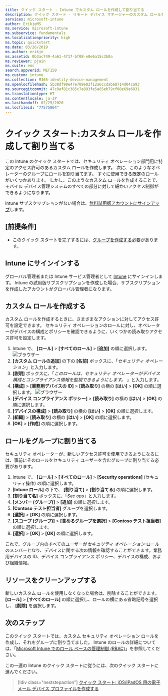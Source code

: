 ```yaml
---
title: クイック スタート - Intune でカスタム ロールを作成して割り当てる
description: クイック スタート - リモート デバイス マネージャーのカスタム ロールを作成して割り当てます。
services: microsoft-intune
author: ErikjeMS
ms.service: microsoft-intune
ms.subservice: fundamentals
ms.localizationpriority: high
ms.topic: quickstart
ms.date: 03/26/2019
ms.author: erikje
ms.assetid: 0b3ac749-4a61-4717-bf08-e0e6a15c3b0a
ms.reviewer: pjain
ms.suite: ems
search.appverid: MET150
ms.custom: intune
ms.collection: M365-identity-device-management
ms.openlocfilehash: 5b38df90e47e709e02f12a6ccdab68714d04ca93
ms.sourcegitcommit: 47c9af81c385c7e893fe5a85eb79cf08e69e6831
ms.translationtype: HT
ms.contentlocale: ja-JP
ms.lasthandoff: 02/25/2020
ms.locfileid: "77575864"
---
```

# <a name="quickstart-create-and-assign-a-custom-role"></a>クイック スタート:カスタム ロールを作成して割り当てる

この Intune のクイック スタートでは、セキュリティ オペレーション部門用に特定のアクセス許可のあるカスタム ロールを作成します。 次に、このようなオペレーターのグループにロールを割り当てます。 すぐに使用できる既定のロールがいくつかあります。 しかし、このようなカスタム ロールを作成することで、モバイル デバイス管理システムのすべての部分に対して細かいアクセス制御ができるようになります。

Intune サブスクリプションがない場合は、[無料試用版アカウントにサインアップ](free-trial-sign-up.md)します。

## <a name="prerequisites"></a>[前提条件]

- このクイック スタートを完了するには、[グループを作成する](quickstart-create-group.md)必要があります。

## <a name="sign-in-to-intune"></a>Intune にサインインする

グローバル管理者または Intune サービス管理者として [Intune](https://aka.ms/intuneportal) にサインインします。 Intune の試用版サブスクリプションを作成した場合、サブスクリプションを作成したアカウントがグローバル管理者になります。

## <a name="create-a-custom-role"></a>カスタム ロールを作成する

カスタム ロールを作成するときに、さまざまなアクションに対してアクセス許可を設定できます。 セキュリティ オペレーションのロールに対し、オペレーターがデバイスの構成とポリシーを確認できるように、いくつかの読み取りアクセス許可を設定します。

1. Intune で、 **[ロール]**  >  **[すべてのロール]**  >  **[追加]** の順に選択します。
![ブラウザー](./media/quickstart-create-custom-role/add-custom-role.png)
2. **[カスタム ロールの追加]** の下の **[名前]** ボックスに、「*セキュリティ オペレーション*」と入力します。
3. **[説明]** ボックスに、「*このロールは、セキュリティ オペレーターがデバイス構成とコンプライアンス情報を監視できるようにします。* 」と入力します。
4. **[構成]**  >  **[業務用デバイスの ID]**  >  **[読み取り]** の横の **[はい]**  >  **[OK]** の順に選択します。
![ブラウザー](./media/quickstart-create-custom-role/corp-device-id-read.png)
5. **[デバイス コンプライアンス ポリシー]**  >  **[読み取り]** の横の **[はい]**  >  **[OK]** の順に選択します。
6. **[デバイスの構成]**  >  **[読み取り]** の横の **[はい]**  >  **[OK]** の順に選択します。
7. **[組織]**  >  **[読み取り]** の横の **[はい]**  >  **[OK]** の順に選択します。
8. **[OK]**  >  **[作成]** の順に選択します。

## <a name="assign-the-role-to-a-group"></a>ロールをグループに割り当てる

セキュリティ オペレーターが、新しいアクセス許可を使用できるようになるには、事前にそのロールをセキュリティ ユーザーを含むグループに割り当てる必要があります。

1. Intune で、 **[ロール]**  >  **[すべてのロール]**  >  **[Security operations]** \(セキュリティ操作\) の順に選択します。
2. **[Intune ロール]** の下で、 **[割り当て]**  >  **[割り当てる]** の順に選択します。
3. **[割り当て名]** ボックスに、「*Sec ops*」と入力します。
4. **[メンバー (グループ)]**  >  **[追加]** の順に選択します。
5. **[Contoso テスト担当者]** グループを選択します。
6. **[選択]**  >  **[OK]** の順に選択します。
7. **[スコープ (グループ)]**  >  **[含めるグループを選択]**  >  **[Contoso テスト担当者]** の順に選択します。
8. **[選択]**  >  **[OK]**  >  **[OK]** の順に選択します。

これで、グループ内のすべてのユーザーが*セキュリティ オペレーション* ロールのメンバーとなり、デバイスに関する次の情報を確認することができます。業務用デバイスの ID、デバイス コンプライアンス ポリシー、デバイスの構成、および組織情報。

## <a name="clean-up-resources"></a>リソースをクリーンアップする

新しいカスタム ロールを使用しなくなった場合は、削除することができます。 **[ロール]**  >  **[すべてのロール]** の順に選択し、ロールの横にある省略記号を選択し、 **[削除]** を選択します。

## <a name="next-steps"></a>次のステップ

このクイック スタートでは、カスタム セキュリティ オペレーション ロールを作成し、それをグループに割り当てました。 Intune のロールの詳細については、「[Microsoft Intune でのロール ベースの管理制御 (RBAC)](role-based-access-control.md)」を参照してください。

この一連の Intune のクイック スタートに従うには、次のクイック スタートに進んでください。

> [!div class="nextstepaction"]
> [クイック スタート: iOS/iPadOS 用の電子メール デバイス プロファイルを作成する](../configuration/quickstart-email-profile.md)
